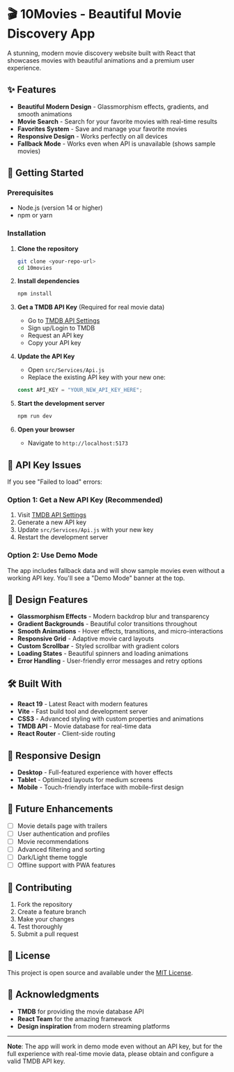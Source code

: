 # 🎬 10Movies - Beautiful Movie Discovery App

A stunning, modern movie discovery website built with React that showcases movies with beautiful animations and a premium user experience.

## ✨ Features

- **Beautiful Modern Design** - Glassmorphism effects, gradients, and smooth animations
- **Movie Search** - Search for your favorite movies with real-time results
- **Favorites System** - Save and manage your favorite movies
- **Responsive Design** - Works perfectly on all devices
- **Fallback Mode** - Works even when API is unavailable (shows sample movies)

## 🚀 Getting Started

### Prerequisites
- Node.js (version 14 or higher)
- npm or yarn

### Installation

1. **Clone the repository**
   ```bash
   git clone <your-repo-url>
   cd 10movies
   ```

2. **Install dependencies**
   ```bash
   npm install
   ```

3. **Get a TMDB API Key** (Required for real movie data)
   - Go to [TMDB API Settings](https://www.themoviedb.org/settings/api)
   - Sign up/Login to TMDB
   - Request an API key
   - Copy your API key

4. **Update the API Key**
   - Open `src/Services/Api.js`
   - Replace the existing API key with your new one:
   ```javascript
   const API_KEY = "YOUR_NEW_API_KEY_HERE";
   ```

5. **Start the development server**
   ```bash
   npm run dev
   ```

6. **Open your browser**
   - Navigate to `http://localhost:5173`

## 🔑 API Key Issues

If you see "Failed to load" errors:

### **Option 1: Get a New API Key (Recommended)**
1. Visit [TMDB API Settings](https://www.themoviedb.org/settings/api)
2. Generate a new API key
3. Update `src/Services/Api.js` with your new key
4. Restart the development server

### **Option 2: Use Demo Mode**
The app includes fallback data and will show sample movies even without a working API key. You'll see a "Demo Mode" banner at the top.

## 🎨 Design Features

- **Glassmorphism Effects** - Modern backdrop blur and transparency
- **Gradient Backgrounds** - Beautiful color transitions throughout
- **Smooth Animations** - Hover effects, transitions, and micro-interactions
- **Responsive Grid** - Adaptive movie card layouts
- **Custom Scrollbar** - Styled scrollbar with gradient colors
- **Loading States** - Beautiful spinners and loading animations
- **Error Handling** - User-friendly error messages and retry options

## 🛠️ Built With

- **React 19** - Latest React with modern features
- **Vite** - Fast build tool and development server
- **CSS3** - Advanced styling with custom properties and animations
- **TMDB API** - Movie database for real-time data
- **React Router** - Client-side routing

## 📱 Responsive Design

- **Desktop** - Full-featured experience with hover effects
- **Tablet** - Optimized layouts for medium screens
- **Mobile** - Touch-friendly interface with mobile-first design

## 🎯 Future Enhancements

- [ ] Movie details page with trailers
- [ ] User authentication and profiles
- [ ] Movie recommendations
- [ ] Advanced filtering and sorting
- [ ] Dark/Light theme toggle
- [ ] Offline support with PWA features

## 🤝 Contributing

1. Fork the repository
2. Create a feature branch
3. Make your changes
4. Test thoroughly
5. Submit a pull request

## 📄 License

This project is open source and available under the [MIT License](LICENSE).

## 🙏 Acknowledgments

- **TMDB** for providing the movie database API
- **React Team** for the amazing framework
- **Design inspiration** from modern streaming platforms

---

**Note**: The app will work in demo mode even without an API key, but for the full experience with real-time movie data, please obtain and configure a valid TMDB API key.
